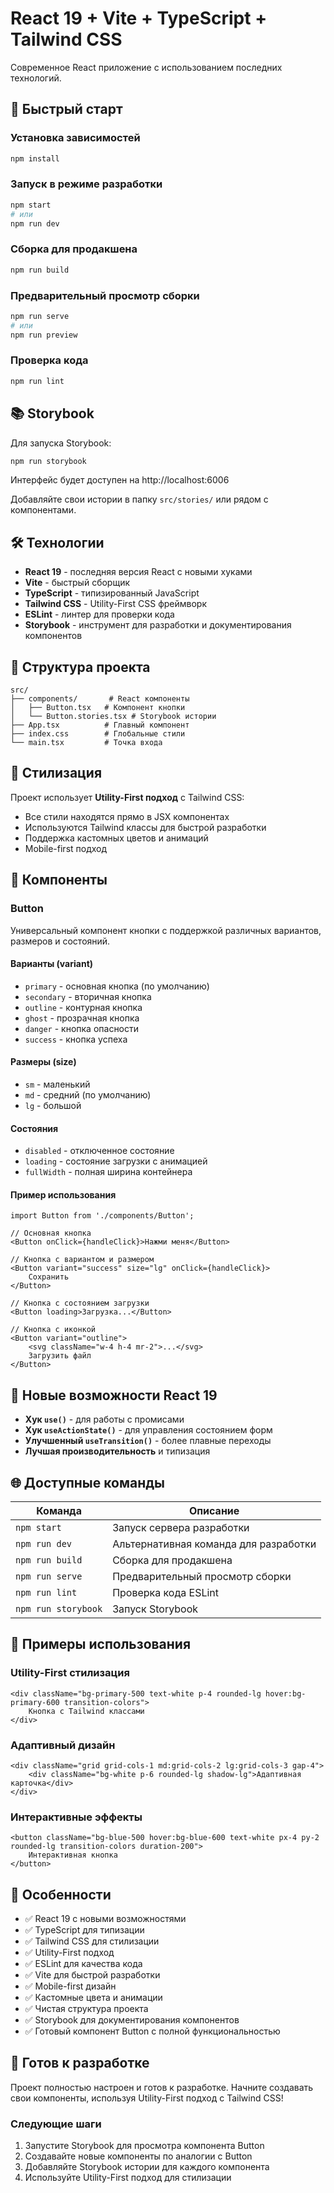 # React 19 + Vite + TypeScript + Tailwind CSS

Современное React приложение с использованием последних технологий.

## 🚀 Быстрый старт

### Установка зависимостей

```bash
npm install
```

### Запуск в режиме разработки

```bash
npm start
# или
npm run dev
```

### Сборка для продакшена

```bash
npm run build
```

### Предварительный просмотр сборки

```bash
npm run serve
# или
npm run preview
```

### Проверка кода

```bash
npm run lint
```

## 📚 Storybook

Для запуска Storybook:

```bash
npm run storybook
```

Интерфейс будет доступен на http://localhost:6006

Добавляйте свои истории в папку `src/stories/` или рядом с компонентами.

## 🛠 Технологии

-   **React 19** - последняя версия React с новыми хуками
-   **Vite** - быстрый сборщик
-   **TypeScript** - типизированный JavaScript
-   **Tailwind CSS** - Utility-First CSS фреймворк
-   **ESLint** - линтер для проверки кода
-   **Storybook** - инструмент для разработки и документирования компонентов

## 📁 Структура проекта

```
src/
├── components/       # React компоненты
│   ├── Button.tsx   # Компонент кнопки
│   └── Button.stories.tsx # Storybook истории
├── App.tsx          # Главный компонент
├── index.css        # Глобальные стили
└── main.tsx         # Точка входа
```

## 🎨 Стилизация

Проект использует **Utility-First подход** с Tailwind CSS:

-   Все стили находятся прямо в JSX компонентах
-   Используются Tailwind классы для быстрой разработки
-   Поддержка кастомных цветов и анимаций
-   Mobile-first подход

## 🔧 Компоненты

### Button

Универсальный компонент кнопки с поддержкой различных вариантов, размеров и состояний.

#### Варианты (variant)

-   `primary` - основная кнопка (по умолчанию)
-   `secondary` - вторичная кнопка
-   `outline` - контурная кнопка
-   `ghost` - прозрачная кнопка
-   `danger` - кнопка опасности
-   `success` - кнопка успеха

#### Размеры (size)

-   `sm` - маленький
-   `md` - средний (по умолчанию)
-   `lg` - большой

#### Состояния

-   `disabled` - отключенное состояние
-   `loading` - состояние загрузки с анимацией
-   `fullWidth` - полная ширина контейнера

#### Пример использования

```tsx
import Button from './components/Button';

// Основная кнопка
<Button onClick={handleClick}>Нажми меня</Button>

// Кнопка с вариантом и размером
<Button variant="success" size="lg" onClick={handleClick}>
    Сохранить
</Button>

// Кнопка с состоянием загрузки
<Button loading>Загрузка...</Button>

// Кнопка с иконкой
<Button variant="outline">
    <svg className="w-4 h-4 mr-2">...</svg>
    Загрузить файл
</Button>
```

## 🔧 Новые возможности React 19

-   **Хук `use()`** - для работы с промисами
-   **Хук `useActionState()`** - для управления состоянием форм
-   **Улучшенный `useTransition()`** - более плавные переходы
-   **Лучшая производительность** и типизация

## 🌐 Доступные команды

| Команда             | Описание                              |
| ------------------- | ------------------------------------- |
| `npm start`         | Запуск сервера разработки             |
| `npm run dev`       | Альтернативная команда для разработки |
| `npm run build`     | Сборка для продакшена                 |
| `npm run serve`     | Предварительный просмотр сборки       |
| `npm run lint`      | Проверка кода ESLint                  |
| `npm run storybook` | Запуск Storybook                      |

## 📝 Примеры использования

### Utility-First стилизация

```tsx
<div className="bg-primary-500 text-white p-4 rounded-lg hover:bg-primary-600 transition-colors">
    Кнопка с Tailwind классами
</div>
```

### Адаптивный дизайн

```tsx
<div className="grid grid-cols-1 md:grid-cols-2 lg:grid-cols-3 gap-4">
    <div className="bg-white p-6 rounded-lg shadow-lg">Адаптивная карточка</div>
</div>
```

### Интерактивные эффекты

```tsx
<button className="bg-blue-500 hover:bg-blue-600 text-white px-4 py-2 rounded-lg transition-colors duration-200">
    Интерактивная кнопка
</button>
```

## 🎯 Особенности

-   ✅ React 19 с новыми возможностями
-   ✅ TypeScript для типизации
-   ✅ Tailwind CSS для стилизации
-   ✅ Utility-First подход
-   ✅ ESLint для качества кода
-   ✅ Vite для быстрой разработки
-   ✅ Mobile-first дизайн
-   ✅ Кастомные цвета и анимации
-   ✅ Чистая структура проекта
-   ✅ Storybook для документирования компонентов
-   ✅ Готовый компонент Button с полной функциональностью

## 🚀 Готов к разработке

Проект полностью настроен и готов к разработке. Начните создавать свои компоненты, используя Utility-First подход с Tailwind CSS!

### Следующие шаги

1. Запустите Storybook для просмотра компонента Button
2. Создавайте новые компоненты по аналогии с Button
3. Добавляйте Storybook истории для каждого компонента
4. Используйте Utility-First подход для стилизации
